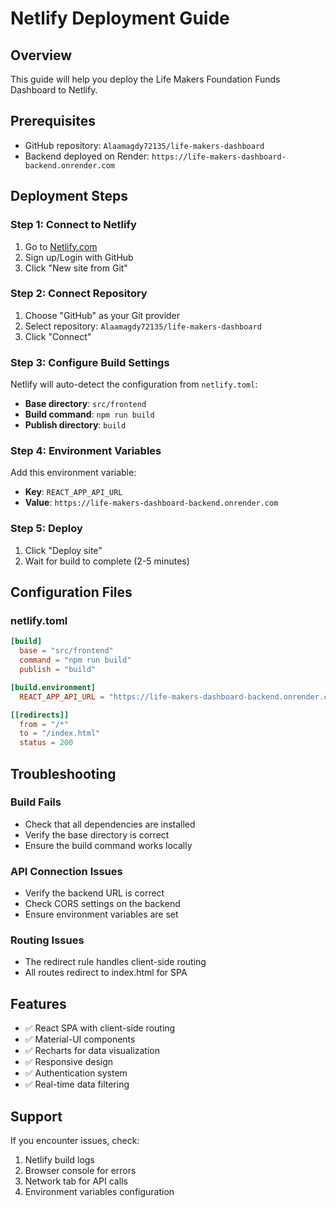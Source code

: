 # Netlify Deployment Guide

## Overview
This guide will help you deploy the Life Makers Foundation Funds Dashboard to Netlify.

## Prerequisites
- GitHub repository: `Alaamagdy72135/life-makers-dashboard`
- Backend deployed on Render: `https://life-makers-dashboard-backend.onrender.com`

## Deployment Steps

### Step 1: Connect to Netlify
1. Go to [Netlify.com](https://netlify.com)
2. Sign up/Login with GitHub
3. Click "New site from Git"

### Step 2: Connect Repository
1. Choose "GitHub" as your Git provider
2. Select repository: `Alaamagdy72135/life-makers-dashboard`
3. Click "Connect"

### Step 3: Configure Build Settings
Netlify will auto-detect the configuration from `netlify.toml`:

- **Base directory**: `src/frontend`
- **Build command**: `npm run build`
- **Publish directory**: `build`

### Step 4: Environment Variables
Add this environment variable:
- **Key**: `REACT_APP_API_URL`
- **Value**: `https://life-makers-dashboard-backend.onrender.com`

### Step 5: Deploy
1. Click "Deploy site"
2. Wait for build to complete (2-5 minutes)

## Configuration Files

### netlify.toml
```toml
[build]
  base = "src/frontend"
  command = "npm run build"
  publish = "build"

[build.environment]
  REACT_APP_API_URL = "https://life-makers-dashboard-backend.onrender.com"

[[redirects]]
  from = "/*"
  to = "/index.html"
  status = 200
```

## Troubleshooting

### Build Fails
- Check that all dependencies are installed
- Verify the base directory is correct
- Ensure the build command works locally

### API Connection Issues
- Verify the backend URL is correct
- Check CORS settings on the backend
- Ensure environment variables are set

### Routing Issues
- The redirect rule handles client-side routing
- All routes redirect to index.html for SPA

## Features
- ✅ React SPA with client-side routing
- ✅ Material-UI components
- ✅ Recharts for data visualization
- ✅ Responsive design
- ✅ Authentication system
- ✅ Real-time data filtering

## Support
If you encounter issues, check:
1. Netlify build logs
2. Browser console for errors
3. Network tab for API calls
4. Environment variables configuration 